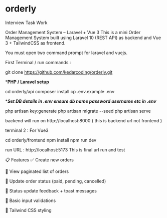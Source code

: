 # orderly
Interview Task Work

Order Management System – Laravel + Vue 3
This is a mini Order Management System built using Laravel 10 (REST API) as backend and Vue 3 + TailwindCSS as frontend.
 
You must open two command prompt for laravel and vuejs.

First Terminal / run commands :

git clone https://github.com/kedarcoding/orderly.git

*****PHP / Laravel  setup****

cd orderly/api
composer install
cp .env.example .env


****Set DB details in .env   ensure db name password username etc in .env***

php artisan key:generate
php artisan migrate --seed
php artisan serve  

backend will run on  http://localhost:8000      ( this is backend url not frontend  )

terminal 2 : For Vue3 

cd orderly/frontend
npm install
npm run dev

run URL :    http://localhost:5173                    This is final url run and test


📋 Features
✅ Create new orders

📄 View paginated list of orders

🔁 Update order status (paid, pending, cancelled)

💬 Status update feedback + toast messages

🧪 Basic input validations

💅 Tailwind CSS styling
